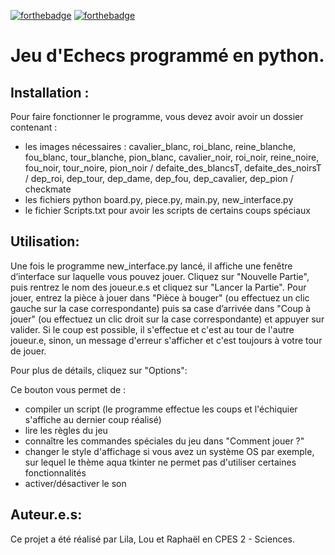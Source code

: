 [![forthebadge](https://forthebadge.com/images/badges/cc-0.svg)](https://forthebadge.com) [![forthebadge](https://forthebadge.com/images/badges/made-with-python.svg)](https://forthebadge.com) 

# Jeu d'Echecs programmé en python. 

## Installation :
Pour faire fonctionner le programme, vous devez avoir avoir un dossier contenant :
- les images nécessaires : cavalier_blanc, roi_blanc, reine_blanche, fou_blanc, tour_blanche, pion_blanc, cavalier_noir, roi_noir, reine_noire, fou_noir, tour_noire, pion_noir   /   defaite_des_blancsT, defaite_des_noirsT  /   dep_roi, dep_tour, dep_dame, dep_fou, dep_cavalier, dep_pion / checkmate
- les fichiers python board.py, piece.py, main.py, new_interface.py 
- le fichier Scripts.txt pour avoir les scripts de certains coups spéciaux 

## Utilisation: 
Une fois le programme new_interface.py lancé, il affiche une fenêtre d’interface sur laquelle vous pouvez jouer. Cliquez sur "Nouvelle Partie", puis rentrez le nom des joueur.e.s et cliquez sur "Lancer la Partie". Pour jouer, entrez la pièce à jouer dans "Pièce à bouger" (ou effectuez un clic gauche sur la case correspondante) puis sa case d’arrivée dans "Coup à jouer" (ou effectuez un clic droit sur la case correspondante) et appuyer sur valider. Si le coup est possible, il s'effectue et c'est au tour de l'autre joueur.e, sinon, un message d'erreur s'afficher et c'est toujours à votre tour de jouer. 

Pour plus de détails, cliquez sur "Options": 

Ce bouton vous permet de :
- compiler un script (le programme effectue les coups et l'échiquier s'affiche au dernier coup réalisé)
- lire les règles du jeu
- connaître les commandes spéciales du jeu dans "Comment jouer ?"
- changer le style d'affichage si vous avez un système OS par exemple, sur lequel le thème aqua tkinter ne permet pas d'utiliser certaines fonctionnalités
- activer/désactiver le son

## Auteur.e.s:
Ce projet a été réalisé par Lila, Lou et Raphaël en CPES 2 - Sciences. 
